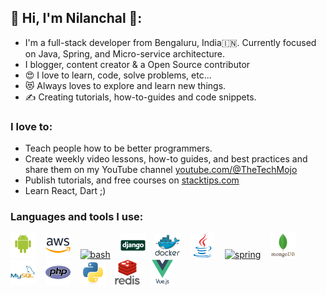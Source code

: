 ## 👋 Hi, I'm Nilanchal 🍃:

* I'm a full-stack developer from Bengaluru, India🇮🇳. Currently focused on Java, Spring, and Micro-service architecture.
* I blogger, content creator & a Open Source contributor
* :heart_eyes:	 I love to learn, code, solve problems, etc...
* :heart_eyes_cat:	Always loves to explore and learn new things.
* ✍️ Creating tutorials, how-to-guides and code snippets.


### I love to:
* Teach people how to be better programmers.
* Create weekly video lessons, how-to guides, and best practices and share them on my YouTube channel [youtube.com/@TheTechMojo](https://youtube.com/@TheTechMojo)
* Publish tutorials, and free courses on [stacktips.com](https:/stacktips.com)
* Learn React, Dart ;)

<h3 align="left">Languages and tools I use:</h4>
<p align="left"> 
  <a href="https://developer.android.com" target="_blank"> <img
            src="https://raw.githubusercontent.com/devicons/devicon/master/icons/android/android-original-wordmark.svg"
            alt="android" width="40" height="40" /></a><span>&nbsp;&nbsp;&nbsp;</span>
  <a href="https://aws.amazon.com" target="_blank"> <img
            src="https://raw.githubusercontent.com/devicons/devicon/master/icons/amazonwebservices/amazonwebservices-original-wordmark.svg"
            alt="aws" width="40" height="40" /></a><span>&nbsp;&nbsp;&nbsp;</span>
 <a href="https://www.gnu.org/software/bash/" target="_blank"> <img
            src="https://www.vectorlogo.zone/logos/gnu_bash/gnu_bash-icon.svg" alt="bash" width="40" height="40" /></a><span>&nbsp;&nbsp;&nbsp;</span>
 <a href="https://www.djangoproject.com/" target="_blank"> <img
            src="https://raw.githubusercontent.com/devicons/devicon/master/icons/django/django-original.svg"
            alt="django" width="40" height="40" /></a><span>&nbsp;&nbsp;&nbsp;</span> 
<a href="https://www.docker.com/" target="_blank"> <img
            src="https://raw.githubusercontent.com/devicons/devicon/master/icons/docker/docker-original-wordmark.svg"
            alt="docker" width="40" height="40" /></a><span>&nbsp;&nbsp;&nbsp;</span> 
<a href="https://www.java.com" target="_blank"> <img
            src="https://raw.githubusercontent.com/devicons/devicon/master/icons/java/java-original.svg" alt="java"
            width="40" height="40" /></a><span>&nbsp;&nbsp;&nbsp;</span> 
<a href="https://spring.io/" target="_blank"> <img
            src="https://www.vectorlogo.zone/logos/springio/springio-icon.svg" alt="spring" width="40" height="40" /></a><span>&nbsp;&nbsp;&nbsp;</span> 
<a href="https://www.mongodb.com/" target="_blank"> <img
            src="https://raw.githubusercontent.com/devicons/devicon/master/icons/mongodb/mongodb-original-wordmark.svg"
            alt="mongodb" width="40" height="40" /></a><span>&nbsp;&nbsp;&nbsp;</span> 
<a href="https://www.mysql.com/" target="_blank"> <img
            src="https://raw.githubusercontent.com/devicons/devicon/master/icons/mysql/mysql-original-wordmark.svg"
            alt="mysql" width="40" height="40" /></a><span>&nbsp;&nbsp;&nbsp;</span> 
<a href="https://www.php.net" target="_blank"> <img
            src="https://raw.githubusercontent.com/devicons/devicon/master/icons/php/php-original.svg" alt="php"
            width="40" height="40" /></a><span>&nbsp;&nbsp;&nbsp;</span> 
<a href="https://www.python.org" target="_blank"> <img
            src="https://raw.githubusercontent.com/devicons/devicon/master/icons/python/python-original.svg"
            alt="python" width="40" height="40" /></a><span>&nbsp;&nbsp;&nbsp;</span> 
<a href="https://redis.io" target="_blank"> <img
            src="https://raw.githubusercontent.com/devicons/devicon/master/icons/redis/redis-original-wordmark.svg"
            alt="redis" width="40" height="40" /></a><span>&nbsp;&nbsp;&nbsp;</span> 
<a href="https://vuejs.org/" target="_blank"> <img
            src="https://raw.githubusercontent.com/devicons/devicon/master/icons/vuejs/vuejs-original-wordmark.svg"
            alt="vuejs" width="40" height="40" /></a></p><br>
